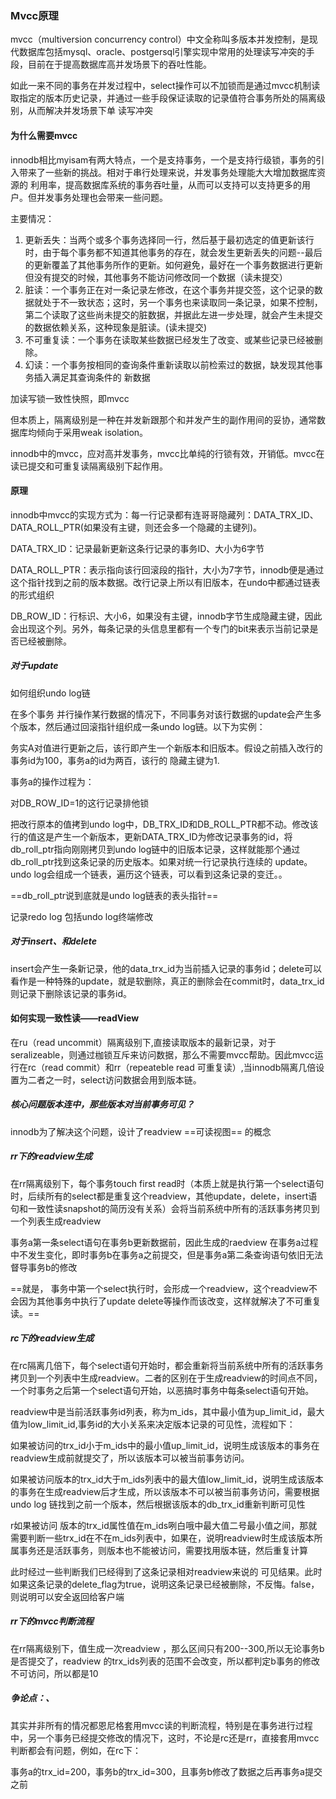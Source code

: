 ### Mvcc原理

mvcc（multiversion concurrency control）中文全称叫多版本并发控制，是现代数据库包括mysql、oracle、postgersql引擎实现中常用的处理读写冲突的手段，目前在于提高数据库高并发场景下的吞吐性能。

如此一来不同的事务在并发过程中，select操作可以不加锁而是通过mvcc机制读取指定的版本历史记录，并通过一些手段保证读取的记录值符合事务所处的隔离级别，从而解决并发场景下单 读写冲突

#### 为什么需要mvcc

innodb相比myisam有两大特点，一个是支持事务，一个是支持行级锁，事务的引入带来了一些新的挑战。相对于串行处理来说，并发事务处理能大大增加数据库资源的 利用率，提高数据库系统的事务吞吐量，从而可以支持可以支持更多的用户。但并发事务处理也会带来一些问题。

主要情况：

1. 更新丢失：当两个或多个事务选择同一行，然后基于最初选定的值更新该行时，由于每个事务都不知道其他事务的存在，就会发生更新丢失的问题--最后的更新覆盖了其他事务所作的更新。如何避免，最好在一个事务数据进行更新但没有提交的时候，其他事务不能访问修改同一个数据（读未提交）
2. 脏读：一个事务正在对一条记录左修改，在这个事务并提交签，这个记录的数据就处于不一致状态；这时，另一个事务也来读取同一条记录，如果不控制，第二个读取了这些尚未提交的脏数据，并据此左进一步处理，就会产生未提交的数据依赖关系，这种现象是脏读。(读未提交)
3. 不可重复读：一个事务在读取某些数据已经发生了改变、或某些记录已经被删除。
4. 幻读：一个事务按相同的查询条件重新读取以前检索过的数据，缺发现其他事务插入满足其查询条件的 新数据

加读写锁一致性快照，即mvcc

但本质上，隔离级别是一种在并发新跟那个和并发产生的副作用间的妥协，通常数据库均倾向于采用weak isolation。

innodb中的mvcc，应对高并发事务，mvcc比单纯的行锁有效，开销低。mvcc在读已提交和可重复读隔离级别下起作用。

#### 原理

innodb中mvcc的实现方式为：每一行记录都有连哥哥隐藏列：DATA_TRX_ID、DATA_ROLL_PTR(如果没有主键，则还会多一个隐藏的主键列)。

DATA_TRX_ID：记录最新更新这条行记录的事务ID、大小为6字节

DATA_ROLL_PTR：表示指向该行回滚段的指针，大小为7字节，innodb便是通过这个指针找到之前的版本数据。改行记录上所以有旧版本，在undo中都通过链表的形式组织

DB_ROW_ID：行标识、大小6，如果没有主键，innodb字节生成隐藏主键，因此会出现这个列。另外，每条记录的头信息里都有一个专门的bit来表示当前记录是否已经被删除。

##### 对于update

如何组织undo log链

在多个事务 并行操作某行数据的情况下，不同事务对该行数据的update会产生多个版本，然后通过回滚指针组织成一条undo log链。以下为实例：

务实A对值进行更新之后，该行即产生一个新版本和旧版本。假设之前插入改行的事务id为100，事务a的id为两百，该行的 隐藏主键为1.

事务a的操作过程为：

对DB_ROW_ID=1的这行记录排他锁

把改行原本的值拷到undo log中，DB_TRX_ID和DB_ROLL_PTR都不动。修改该行的值这是产生一个新版本，更新DATA_TRX_ID为修改记录事务的id，将db_roll_ptr指向刚刚拷贝到undo log链中的旧版本记录，这样就能那个通过db_roll_ptr找到这条记录的历史版本。如果对统一行记录执行连续的 update。undo log会组成一个链表，遍历这个链表，可以看到这条记录的变迁。。

==db_roll_ptr说到底就是undo log链表的表头指针==

记录redo log 包括undo log终端修改

##### 对于insert、和delete

insert会产生一条新记录，他的data_trx_id为当前插入记录的事务id；delete可以看作是一种特殊的update，就是软删除，真正的删除会在commit时，data_trx_id则记录下删除该记录的事务id。

#### 如何实现一致性读——readView

在ru（read uncommit）隔离级别下,直接读取版本的最新记录，对于seralizeable，则通过枷锁互斥来访问数据，那么不需要mvcc帮助。因此mvcc运行在rc（read commit）和rr（repeateble read  可重复读）,当innodb隔离几倍设置为二者之一时，select访问数据会用到版本链。

##### 核心问题版本连中，那些版本对当前事务可见？

innodb为了解决这个问题，设计了readview  ==可读视图== 的概念  

##### rr下的readview生成

在rr隔离级别下，每个事务touch first read时（本质上就是执行第一个select语句时，后续所有的select都是重复这个readview，其他update，delete，insert语句和一致性读snapshot的简历没有关系）会将当前系统中所有的活跃事务拷贝到一个列表生成readview

事务a第一条select语句在事务b更新数据前，因此生成的raedview 在事务a过程中不发生变化，即时事务b在事务a之前提交，但是事务a第二条查询语句依旧无法督导事务b的修改

==就是， 事务中第一个select执行时，会形成一个readview，这个readview不会因为其他事务中执行了update delete等操作而该改变，这样就解决了不可重复读。==

##### rc下的readview生成

在rc隔离几倍下，每个select语句开始时，都会重新将当前系统中所有的活跃事务拷贝到一个列表中生成readview。二者的区别在于生成readview的时间点不同，一个时事务之后第一个select语句开始，以恶搞时事务中每条select语句开始。

readview中是当前活跃事务id列表，称为m_ids，其中最小值为up_limit_id，最大值为low_limit_id,事务id的大小关系来决定版本记录的可见性，流程如下：

如果被访问的trx_id小于m_ids中的最小值up_limit_id，说明生成该版本的事务在readview生成前就提交了，所以该版本可以被当前事务访问。

如果被访问版本的trx_id大于m_ids列表中的最大值low_limit_id，说明生成该版本的事务在生成readview后才生成，所以该版本不可以被当前事务访问，需要根据undo log 链找到之前一个版本，然后根据该版本的db_trx_id重新判断可见性

r如果被访问 版本的trx_id属性值在m_ids咧白哦中最大值二号最小值之间，那就需要判断一些trx_id在不在m_ids列表中，如果在，说明readview时生成该版本所属事务还是活跃事务，则版本也不能被访问，需要找用版本链，然后重复计算

此时经过一些判断我们已经得到了这条记录相对readview来说的 可见结果。此时如果这条记录的delete_flag为true，说明这条记录已经被删除，不反悔。false，则说明可以安全返回给客户端

##### rr下的mvcc判断流程

在rr隔离级别下，值生成一次readview ，那么区间只有200--300,所以无论事务b是否提交了，readview 的trx_ids列表的范围不会改变，所以都判定b事务的修改不可访问，所以都是10

##### 争论点：、

其实并非所有的情况都恩尼格套用mvcc读的判断流程，特别是在事务进行过程中，另一个事务已经提交修改的情况下，这时，不论是rc还是rr，直接套用mvcc判断都会有问题，例如，在rc下：

事务a的trx_id=200，事务b的trx_id=300，且事务b修改了数据之后再事务a提交之前

























